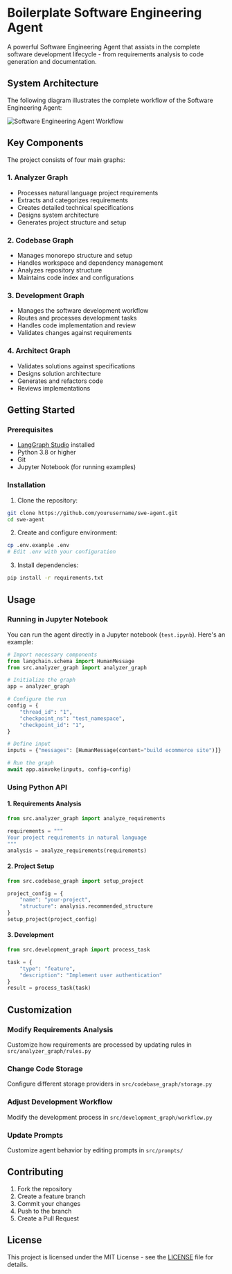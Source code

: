 # Boilerplate Software Engineering Agent

A powerful Software Engineering Agent that assists in the complete software development lifecycle - from requirements analysis to code generation and documentation.

## System Architecture

The following diagram illustrates the complete workflow of the Software Engineering Agent:



![Software Engineering Agent Workflow](https://www.mermaidchart.com/raw/95e8945d-928e-48ff-82bf-9e92d979b4a6?theme=light&version=v0.1&format=svg)

## Key Components

The project consists of four main graphs:

### 1. Analyzer Graph
- Processes natural language project requirements
- Extracts and categorizes requirements
- Creates detailed technical specifications
- Designs system architecture
- Generates project structure and setup

### 2. Codebase Graph
- Manages monorepo structure and setup
- Handles workspace and dependency management
- Analyzes repository structure
- Maintains code index and configurations

### 3. Development Graph
- Manages the software development workflow
- Routes and processes development tasks
- Handles code implementation and review
- Validates changes against requirements

### 4. Architect Graph
- Validates solutions against specifications
- Designs solution architecture
- Generates and refactors code
- Reviews implementations

## Getting Started

### Prerequisites
- [LangGraph Studio](https://github.com/langchain-ai/langgraph-studio) installed
- Python 3.8 or higher
- Git
- Jupyter Notebook (for running examples)

### Installation

1. Clone the repository:
```bash
git clone https://github.com/yourusername/swe-agent.git
cd swe-agent
```

2. Create and configure environment:
```bash
cp .env.example .env
# Edit .env with your configuration
```

3. Install dependencies:
```bash
pip install -r requirements.txt
```

## Usage

### Running in Jupyter Notebook

You can run the agent directly in a Jupyter notebook (`test.ipynb`). Here's an example:

```python
# Import necessary components
from langchain.schema import HumanMessage
from src.analyzer_graph import analyzer_graph

# Initialize the graph
app = analyzer_graph

# Configure the run
config = {
    "thread_id": "1",
    "checkpoint_ns": "test_namespace",
    "checkpoint_id": "1",
}

# Define input
inputs = {"messages": [HumanMessage(content="build ecommerce site")]}

# Run the graph
await app.ainvoke(inputs, config=config)
```

### Using Python API

#### 1. Requirements Analysis
```python
from src.analyzer_graph import analyze_requirements

requirements = """
Your project requirements in natural language
"""
analysis = analyze_requirements(requirements)
```

#### 2. Project Setup
```python
from src.codebase_graph import setup_project

project_config = {
    "name": "your-project",
    "structure": analysis.recommended_structure
}
setup_project(project_config)
```

#### 3. Development
```python
from src.development_graph import process_task

task = {
    "type": "feature",
    "description": "Implement user authentication"
}
result = process_task(task)
```

## Customization

### Modify Requirements Analysis
Customize how requirements are processed by updating rules in `src/analyzer_graph/rules.py`

### Change Code Storage
Configure different storage providers in `src/codebase_graph/storage.py`

### Adjust Development Workflow
Modify the development process in `src/development_graph/workflow.py`

### Update Prompts
Customize agent behavior by editing prompts in `src/prompts/`

## Contributing

1. Fork the repository
2. Create a feature branch
3. Commit your changes
4. Push to the branch
5. Create a Pull Request

## License

This project is licensed under the MIT License - see the [LICENSE](LICENSE) file for details.
